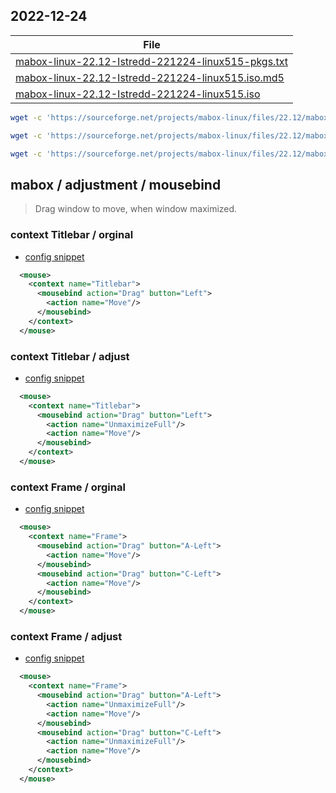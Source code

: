 

## 2022-12-24

| File |
| --- |
| [mabox-linux-22.12-Istredd-221224-linux515-pkgs.txt](https://sourceforge.net/projects/mabox-linux/files/22.12/mabox-linux-22.12-Istredd-221224-linux515-pkgs.txt/download) |
| [mabox-linux-22.12-Istredd-221224-linux515.iso.md5](https://sourceforge.net/projects/mabox-linux/files/22.12/mabox-linux-22.12-Istredd-221224-linux515.iso.md5/download) |
| [mabox-linux-22.12-Istredd-221224-linux515.iso](https://sourceforge.net/projects/mabox-linux/files/22.12/mabox-linux-22.12-Istredd-221224-linux515.iso/download) |


``` sh
wget -c 'https://sourceforge.net/projects/mabox-linux/files/22.12/mabox-linux-22.12-Istredd-221224-linux515-pkgs.txt/download' -O 'mabox-linux-22.12-Istredd-221224-linux515-pkgs.txt'

wget -c 'https://sourceforge.net/projects/mabox-linux/files/22.12/mabox-linux-22.12-Istredd-221224-linux515.iso.md5/download' -O 'mabox-linux-22.12-Istredd-221224-linux515.iso.md5'

wget -c 'https://sourceforge.net/projects/mabox-linux/files/22.12/mabox-linux-22.12-Istredd-221224-linux515.iso/download' -O 'mabox-linux-22.12-Istredd-221224-linux515.iso'
```


## mabox / adjustment / mousebind

> Drag window to move, when window maximized.


### context Titlebar / orginal

* [config snippet](asset/orginal/rc.xml#L1071-L1073)

``` xml
  <mouse>
    <context name="Titlebar">
      <mousebind action="Drag" button="Left">
        <action name="Move"/>
      </mousebind>
    </context>
  </mouse>
```

### context Titlebar / adjust

* [config snippet](rc.xml#L1073-L1076)

``` xml
  <mouse>
    <context name="Titlebar">
      <mousebind action="Drag" button="Left">
        <action name="UnmaximizeFull"/>
        <action name="Move"/>
      </mousebind>
    </context>
  </mouse>
```




### context Frame / orginal

* [config snippet](asset/orginal/rc.xml#L1030-L1035)

``` xml
  <mouse>
    <context name="Frame">
      <mousebind action="Drag" button="A-Left">
        <action name="Move"/>
      </mousebind>
      <mousebind action="Drag" button="C-Left">
        <action name="Move"/>
      </mousebind>
    </context>
  </mouse>
```

### context Frame / adjust

* [config snippet](rc.xml#L1030-L1037)

``` xml
  <mouse>
    <context name="Frame">
      <mousebind action="Drag" button="A-Left">
        <action name="UnmaximizeFull"/>
        <action name="Move"/>
      </mousebind>
      <mousebind action="Drag" button="C-Left">
        <action name="UnmaximizeFull"/>
        <action name="Move"/>
      </mousebind>
    </context>
  </mouse>
```
